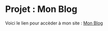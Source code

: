# Projet : Mon Blog

Voici le lien pour accèder à mon site : [Mon Blog](https://allantur.github.io/Projet/003-DemoBlog)
